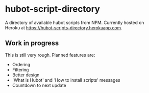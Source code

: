 # hubot-script-directory

A directory of available hubot scripts from NPM. Currently hosted on Heroku at https://hubot-scripts-directory.herokuapp.com.

## Work in progress

This is still very rough. Planned features are:

* Ordering
* Filtering
* Better design
* 'What is Hubot' and 'How to install scripts' messages
* Countdown to next update
